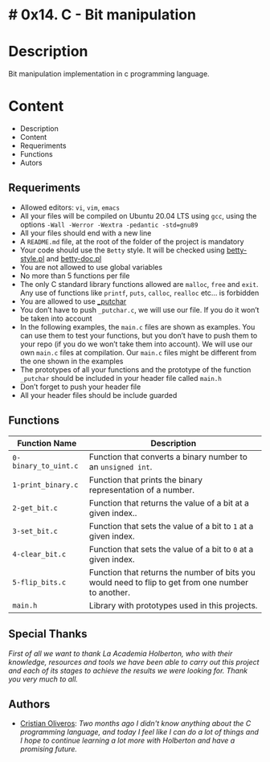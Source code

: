  #  # 0x14. C - Bit manipulation


# Description

Bit manipulation implementation in c programming language.


# Content

- Description
- Content
- Requeriments
- Functions
- Autors


## Requeriments

-   Allowed editors:  `vi`,  `vim`,  `emacs`
-   All your files will be compiled on Ubuntu 20.04 LTS using  `gcc`, using the options  `-Wall -Werror -Wextra -pedantic -std=gnu89`
-   All your files should end with a new line
-   A  `README.md`  file, at the root of the folder of the project is mandatory
-   Your code should use the  `Betty`  style. It will be checked using  [betty-style.pl](https://github.com/holbertonschool/Betty/blob/master/betty-style.pl "betty-style.pl")  and  [betty-doc.pl](https://github.com/holbertonschool/Betty/blob/master/betty-doc.pl "betty-doc.pl")
-   You are not allowed to use global variables
-   No more than 5 functions per file
-   The only C standard library functions allowed are  `malloc`,  `free`  and  `exit`. Any use of functions like  `printf`,  `puts`,  `calloc`,  `realloc`  etc… is forbidden
-   You are allowed to use  [_putchar](https://github.com/holbertonschool/_putchar.c/blob/master/_putchar.c "_putchar")
-   You don’t have to push  `_putchar.c`, we will use our file. If you do it won’t be taken into account
-   In the following examples, the  `main.c`  files are shown as examples. You can use them to test your functions, but you don’t have to push them to your repo (if you do we won’t take them into account). We will use our own  `main.c`  files at compilation. Our  `main.c`  files might be different from the one shown in the examples
-   The prototypes of all your functions and the prototype of the function  `_putchar`  should be included in your header file called  `main.h`
-   Don’t forget to push your header file
-   All your header files should be include guarded


## Functions

|  Function Name |         Description         |
|----------------|----------------------------------------------|
|`0-binary_to_uint.c`|Function that converts a binary number to an `unsigned int`.|
|`1-print_binary.c`|Function that prints the binary representation of a number.|
|`2-get_bit.c`|Function that returns the value of a bit at a given index..|
|`3-set_bit.c`|Function that sets the value of a bit to `1` at a given index.                 |
|`4-clear_bit.c`|Function that sets the value of a bit to `0` at a given index.|
|`5-flip_bits.c`|Function that returns the number of bits you would need to flip to get from one number to another.|
|`main.h`|Library with prototypes used in this projects.|



## Special Thanks

*First of all we want to thank La Academia Holberton, who with their knowledge, resources and tools we have been able to carry out this project and each of its stages  to achieve the results we were looking for.
Thank you very much to all.*

## Authors
- [Cristian Oliveros](https://github.com/Cr1st14n0l101): *Two months ago I didn't know anything about the C programming language, and today I feel like I can do a lot of things and I hope to continue learning a lot more with Holberton and have a promising future.*
